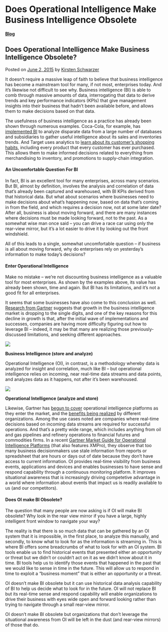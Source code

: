# Does Operational Intelligence Make Business Intelligence Obsolete

[**Blog**](https://xmpro.com/category/blog/)

## Does Operational Intelligence Make Business Intelligence Obsolete?

Posted on [June 2, 2015](https://xmpro.com/does-operational-intelligence-make-business-intelligence-obsolete/) by [Kirsten Schwarzer](https://xmpro.com/author/kschwarzer/)

It doesn’t require a massive leap of faith to believe that business intelligence has become a mainstream tool for many, if not most, enterprises today. And it’s likewise not difficult to see why. Business intelligence (BI) is able to comb through massive amounts of data, interrogating that data to derive trends and key performance indicators (KPIs) that give management insights into their business that hadn’t been available before, and allows them to make decisions based on that data.

The usefulness of business intelligence as a practice has already been shown through numerous examples. Coca-Cola, for example, has [implemented BI](http://searchbusinessanalytics.techtarget.com/tip/Coca-Cola-overcomes-challenges-to-seize-BI-opportunities) to analyze disparate data from a large number of databases and subsidiaries to gather useful intelligence about its sales and inventories trends. And Target uses analytics to [learn about its customer’s shopping habits](http://www.nytimes.com/2012/02/19/magazine/shopping-habits.html?\_r=0), including every product that every customer has ever purchased. This allows them to make informed decisions related to everything from merchandising to inventory, and promotions to supply-chain integration.

#### An Uncomfortable Question For BI

In fact, BI is an excellent tool for many enterprises, across many scenarios. But BI, almost by definition, involves the analysis and correlation of data that’s already been captured and warehoused, with BI KPIs derived from that historical data. But what about scenarios where businesses need to make decisions about what’s happening _now_, based on data that’s coming in from the field, and which requires a decision now, not at some later date? After all, business is about moving forward, and there are many instances where decisions must be made looking forward, not to the past. As a somewhat wise man once said – you can drive a race car using only the rear-view mirror, but it’s a lot easier to drive it by looking out the front windshield.

All of this leads to a single, somewhat uncomfortable question – if business is all about moving forward, why do enterprises rely on yesterday’s information to make today’s decisions?

#### Enter Operational Intelligence

Make no mistake – we’re not discounting business intelligence as a valuable tool for most enterprises. As shown by the examples above, its value has already been shown, time and again. But BI has its limitations, and it’s not a good fit for all enterprises.

It seems that some businesses have also come to this conclusion as well. [Research from Gartner](http://www.gartner.com/newsroom/id/2723717) suggests that growth in the business intelligence market is dropping to the single digits, and one of the key reasons for this decline in growth is that, after the initial wave of implementations and successes, companies are having more difficulty figuring out how to leverage BI – indeed, it may be that many are realizing those previously-discussed limitations, and seeking different approaches.

![](https://xmpro.com/wp-content/uploads/2015/06/Business-Intelligence-vs-Operational-Intelligence-1.png)

**Business Intelligence (store and analyze)**

Operational Intelligence (OI), in contrast, is a methodology whereby data is analyzed for insight and correlation, much like BI – but operational intelligence relies on incoming, near real-time data streams and data points, and analyzes data as it happens, not after it’s been warehoused.

![](https://xmpro.com/wp-content/uploads/2015/06/Business-Intelligence-vs-Operational-Intelligence-2.png)

**Operational Intelligence (analyze and store)**

Likewise, Gartner has [begun to cover](https://www.gartner.com/doc/2418415/commercial-operational-intelligence-platforms-coming) operational intelligence platforms as they enter the market, and the [benefits being realized](https://www.gartner.com/doc/3046119/lessons-successful-operational-intelligence-) by different organizations. Among the use cases noted are companies where real-time decisions based on incoming data streams are required for successful operations. And that’s a pretty wide range, which includes anything from oil and gas pipelines and refinery operations to financial futures and commodities firms. In a recent [Gartner Market Guide for Operational Intelligence Platforms](https://www.gartner.com/doc/3063919/market-guide-operational-intelligence-platforms) (that also features XMPro), they observe that too many business decisionmakers use stale information from reports or spreadsheet that are hours or days out of date because they don’t have access to current information. OI provides real-time visibility from business events, applications and devices and enables businesses to have sense and respond capability through a continuous monitoring platform. It improves situational awareness that is increasingly driving competetive advantage in a world where information about events that impact us is readily available to us (and our competitors).

#### Does OI make BI Obsolete?

The question that many people are now asking is if OI will make BI obsolete? Why look in the rear view mirror if you have a large, highly intelligent front window to navigate your way?

The reality is that there is so much data that can be gathered by an OI system that it is impossible, in the first place, to analyze this manually, and secondly, to know what to look for as the information is streaming in. This is where BI offers some breadcrumbs of what to look for with an OI system. BI tools enable us to find historical events that presented either an opportunity or threat but we didn’t or couldn’t act on it as we didn’t know about it in time. BI tools help us to identify those events that happened in the past that we would like to sense in time in the future. This will allow us to respond in time to exploit a “business moment” that is either an opportunity or a threat.

OI doesn’t make BI obsolete but it can use historical data analysis capability of BI to help us decide what to look for in the future. OI will not replace BI but its real-time sense and respond capability will enable organizations to drive their business with eyes wide open and forward looking rather than trying to navigate through a small rear-view mirror.

OI doesn’t make BI obsolete but organizations that don’t leverage the situational awareness from OI will be left in the dust (and rear-view mirrors) of those that do.


